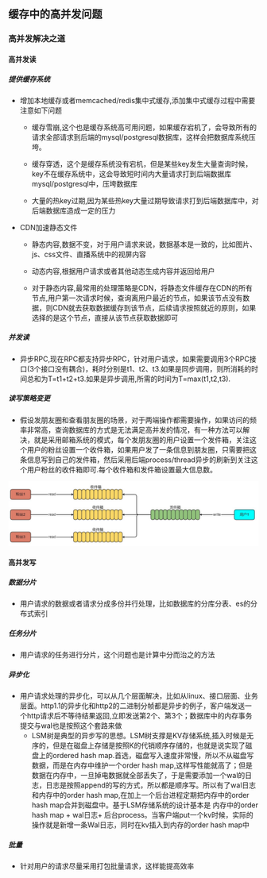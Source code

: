 ## 缓存中的高并发问题



### 高并发解决之道

#### 高并发读

##### 提供缓存系统
- 增加本地缓存或者memcached/redis集中式缓存,添加集中式缓存过程中需要注意如下问题

  - 缓存雪崩,这个也是缓存系统高可用问题，如果缓存宕机了，会导致所有的请求全部请求到后端的mysql/postgresql数据库，这样会把数据库系统压垮。

  - 缓存穿透，这个是缓存系统没有宕机，但是某些key发生大量查询时候，key不在缓存系统中，这会导致短时间内大量请求打到后端数据库mysql/postgresql中，压垮数据库

  - 大量的热key过期,因为某些热key大量过期导致请求打到后端数据库中，对后端数据库造成一定的压力

- CDN加速静态文件
  - 静态内容,数据不变，对于用户请求来说，数据基本是一致的，比如图片、js、css文件、直播系统中的视屏内容

  - 动态内容,根据用户请求或者其他动态生成内容并返回给用户

  - 对于静态内容,最常用的处理策略是CDN，将静态文件缓存在CDN的所有节点,用户第一次请求时候，查询离用户最近的节点，如果该节点没有数据，则CDN就去获取数据缓存到该节点，后续请求按照就近的原则，如果选择的是这个节点，直接从该节点获取数据即可 

##### 并发读
- 异步RPC,现在RPC都支持异步RPC，针对用户请求，如果需要调用3个RPC接口(3个接口没有耦合)，耗时分别是t1、t2、t3.如果是同步调用，则所消耗的时间总和为T=t1+t2+t3.如果是异步调用,所需的时间为T=max(t1,t2,t3).

##### 读写策略变更
- 假设发朋友圈和查看朋友圈的场景，对于两端操作都需要操作，如果访问的频率非常高，查询数据库的方式是无法满足高并发的情况，有一种方法可以解决，就是采用邮箱系统的模式，每个发朋友圈的用户设置一个发件箱，关注这个用户的粉丝设置一个收件箱，如果用户发了一条信息到朋友圈，只需要把这条信息写到自己的发件箱，然后采用后端process/thread异步的刷新到关注这个用户粉丝的收件箱即可.每个收件箱和发件箱设置最大信息数。
  
![write-havi-read](../images/write-havi-read.jpg)

#### 高并发写

##### 数据分片
- 用户请求的数据或者请求分成多份并行处理，比如数据库的分库分表、es的分布式索引
##### 任务分片
- 用户请求的任务进行分片，这个问题也是计算中分而治之的方法
##### 异步化
- 用户请求处理的异步化，可以从几个层面解决，比如从linux、接口层面、业务层面。http1.1的异步化和http2的二进制分帧都是异步的例子，客户端发送一个http请求后不等待结果返回,立即发送第2个、第3个；数据库中的内存事务提交与wal也是按照这个套路来做
  - LSM树是典型的异步写的思想。LSM树支撑是KV存储系统,插入时候是无序的，但是在磁盘上存储是按照K的代销顺序存储的，也就是说实现了磁盘上的ordered hash map.首选，磁盘写入速度非常慢，所以不从磁盘写数据，而是在内存中维护一个order hash map,这样写性能就高了；但是数据在内存中，一旦掉电数据就全部丢失了，于是需要添加一个wal的日志，日志是按照append的写的方式，所以都是顺序写。所以有了wal日志和内存中的order hash map,在加上一个后台进程定期把内存中的order hash map合并到磁盘中。基于LSM存储系统的设计基本是 内存中的order hash map + wal日志+ 后台process。当客户端put一个kv时候，实际的操作就是新增一条Wal日志，同时在kv插入到内存的order hash map中
##### 批量
- 针对用户的请求尽量采用打包批量请求，这样能提高效率
